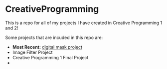 # CreativeProgramming
This is a repo for all of my projects I have created in Creative Programming 1 and 2!  

Some projects that are incuded in this repo are:
* **Most Recent:** [digital mask project](https://github.com/cheapfuzz/CreativeProgramming/tree/main/version2)
* Image Filter Project
* Creative Programming 1 Final Project
* 
